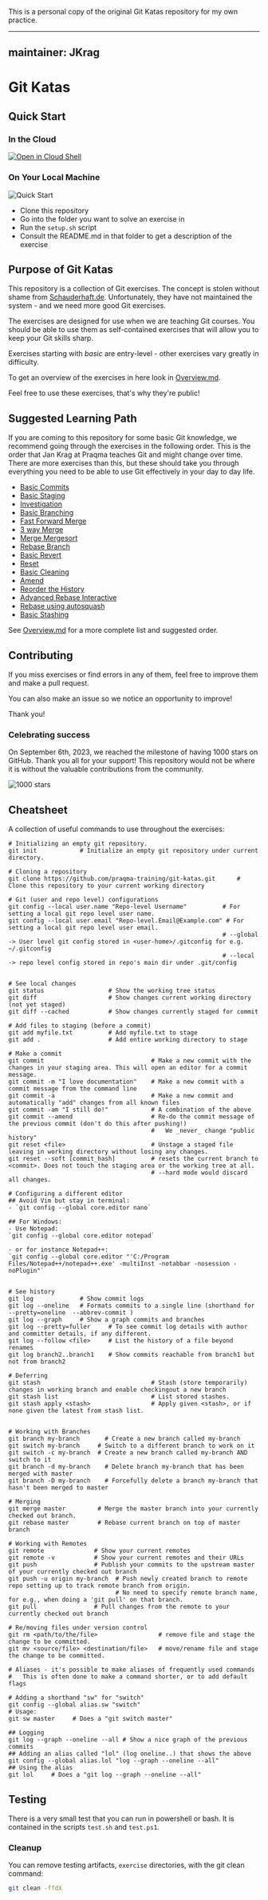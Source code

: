 This is a personal copy of the original Git Katas repository for my own practice.

---
maintainer: JKrag
---
# Git Katas

## Quick Start

### In the Cloud

[![Open in Cloud Shell](https://gstatic.com/cloudssh/images/open-btn.svg)](https://console.cloud.google.com/cloudshell/editor?cloudshell_git_repo=https://github.com/praqma-training/git-katas.git)

### On Your Local Machine

![Quick Start](/images/quickstart.gif)

- Clone this repository
- Go into the folder you want to solve an exercise in
- Run the `setup.sh` script
- Consult the README.md in that folder to get a description of the exercise

## Purpose of Git Katas

This repository is a collection of Git exercises.
The concept is stolen without shame from [Schauderhaft.de](http://blog.schauderhaft.de/gitkata/).
Unfortunately, they have not maintained the system - and we need more good Git exercises.

The exercises are designed for use when we are teaching Git courses. You should be able to use them as self-contained exercises that will allow you to keep your Git skills sharp.

Exercises starting with _basic_ are entry-level - other exercises vary greatly in difficulty.

To get an overview of the exercises in here look in [Overview.md](Overview.md).

Feel free to use these exercises, that's why they're public!

## Suggested Learning Path

If you are coming to this repository for some basic Git knowledge, we recommend going through the exercises in the following order.
This is the order that Jan Krag at Praqma teaches Git and might change over time. There are more exercises than this, but these should take you through
everything you need to be able to use Git effectively in your day to day life.

- [Basic Commits](./basic-commits/README.md)
- [Basic Staging](./basic-staging/README.md)
- [Investigation](./investigation/README.md)
- [Basic Branching](./basic-branching/README.md)
- [Fast Forward Merge](./ff-merge/README.md)
- [3 way Merge](./3-way-merge/README.md)
- [Merge Mergesort](./merge-mergesort/README.md)
- [Rebase Branch](./rebase-branch/README.md)
- [Basic Revert](./basic-revert/README.md)
- [Reset](./reset/README.md)
- [Basic Cleaning](./basic-cleaning/README.md)
- [Amend](./amend/README.md)
- [Reorder the History](./reorder-the-history/README.md)
- [Advanced Rebase Interactive](./advanced-rebase-interactive/README.md)
- [Rebase using autosquash](./rebase-interactive-autosquash/README.md)
- [Basic Stashing](./basic-stashing/README.md)

See [Overview.md](Overview.md) for a more complete list and suggested order.

## Contributing

If you miss exercises or find errors in any of them, feel free to improve them and make a pull request.

You can also make an issue so we notice an opportunity to improve!

Thank you!

### Celebrating success

On September 6th, 2023, we reached the milestone of having 1000 stars on GitHub. Thank you all for your support! This repository would not be where it is without the valuable contributions from the community.

![1000 stars](/docs/1000stars-git-katas.png)

## Cheatsheet

A collection of useful commands to use throughout the exercises:

```shell
# Initializing an empty git repository.
git init            # Initialize an empty git repository under current directory.

# Cloning a repository
git clone https://github.com/praqma-training/git-katas.git      # Clone this repository to your current working directory

# Git (user and repo level) configurations
git config --local user.name "Repo-level Username"          # For setting a local git repo level user name.
git config --local user.email "Repo-level.Email@Example.com" # For setting a local git repo level user email.
                                                            # --global -> User level git config stored in <user-home>/.gitconfig for e.g. ~/.gitconfig
                                                            # --local -> repo level config stored in repo's main dir under .git/config


# See local changes
git status                  # Show the working tree status
git diff                    # Show changes current working directory (not yet staged)
git diff --cached           # Show changes currently staged for commit

# Add files to staging (before a commit)
git add myfile.txt          # Add myfile.txt to stage
git add .                   # Add entire working directory to stage

# Make a commit
git commit                              # Make a new commit with the changes in your staging area. This will open an editor for a commit message.
git commit -m "I love documentation"    # Make a new commit with a commit message from the command line
git commit -a                           # Make a new commit and automatically "add" changes from all known files
git commit -am "I still do!"            # A combination of the above
git commit --amend                      # Re-do the commit message of the previous commit (don't do this after pushing!)
                                        #   We _never_ change "public history"
git reset <file>                        # Unstage a staged file leaving in working directory without losing any changes.
git reset --soft [commit_hash]          # resets the current branch to <commit>. Does not touch the staging area or the working tree at all.
                                        # --hard mode would discard all changes.

# Configuring a different editor
## Avoid Vim but stay in terminal:
- `git config --global core.editor nano`

## For Windows:
- Use Notepad:
`git config --global core.editor notepad`

- or for instance Notepad++:
`git config --global core.editor "'C:/Program Files/Notepad++/notepad++.exe' -multiInst -notabbar -nosession -noPlugin"`


# See history
git log             # Show commit logs
git log --oneline   # Formats commits to a single line (shorthand for --pretty=oneline  --abbrev-commit )
git log --graph     # Show a graph commits and branches
git log --pretty=fuller     # To see commit log details with author and committer details, if any different.
git log --follow <file>     # List the history of a file beyond renames
git log branch2..branch1    # Show commits reachable from branch1 but not from branch2

# Deferring
git stash                               # Stash (store temporarily) changes in working branch and enable checkingout a new branch
git stash list                          # List stored stashes.
git stash apply <stash>                 # Apply given <stash>, or if none given the latest from stash list.


# Working with Branches
git branch my-branch       # Create a new branch called my-branch
git switch my-branch     # Switch to a different branch to work on it
git switch -c my-branch  # Create a new branch called my-branch AND switch to it
git branch -d my-branch    # Delete branch my-branch that has been merged with master
git branch -D my-branch    # Forcefully delete a branch my-branch that hasn't been merged to master

# Merging
git merge master         # Merge the master branch into your currently checked out branch.
git rebase master        # Rebase current branch on top of master branch

# Working with Remotes
git remote              # Show your current remotes
git remote -v           # Show your current remotes and their URLs
git push                # Publish your commits to the upstream master of your currently checked out branch
git push -u origin my-branch  # Push newly created branch to remote repo setting up to track remote branch from origin.
                              # No need to specify remote branch name, for e.g., when doing a 'git pull' on that branch.
git pull                # Pull changes from the remote to your currently checked out branch

# Re/moving files under version control
git rm <path/to/the/file>                 # remove file and stage the change to be committed.
git mv <source/file> <destination/file>   # move/rename file and stage the change to be committed.

# Aliases - it's possible to make aliases of frequently used commands
#   This is often done to make a command shorter, or to add default flags

# Adding a shorthand "sw" for "switch"
git config --global alias.sw "switch"
# Usage:
git sw master     # Does a "git switch master"

## Logging
git log --graph --oneline --all # Show a nice graph of the previous commits
## Adding an alias called "lol" (log oneline..) that shows the above
git config --global alias.lol "log --graph --oneline --all"
## Using the alias
git lol     # Does a "git log --graph --oneline --all"
```

## Testing

There is a very small test that you can run in powershell or bash.
It is contained in the scripts `test.sh` and `test.ps1`.

### Cleanup

You can remove testing artifacts, `exercise` directories, with the git clean command:

```sh
git clean -ffdX
```
